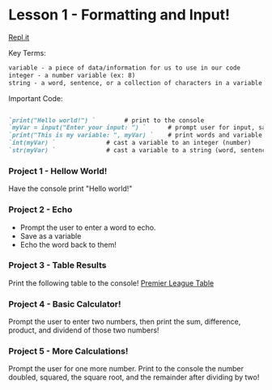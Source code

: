 # Lesson 1 - Formatting and Input!

[Repl.it](https://repl.it/~)

Key Terms:
```markdown
variable - a piece of data/information for us to use in our code
integer - a number variable (ex: 8)
string - a word, sentence, or a collection of characters in a variable (ex: "i like turtles")
```

Important Code:
```markdown

`print("Hello world!") `        # print to the console
`myVar = input("Enter your input: ") `      # prompt user for input, save as variable
`print("This is my variable: ", myVar) `    # print words and variable
`int(myVar) `              # cast a variable to an integer (number)
`str(myVar) `              # cast a variable to a string (word, sentence, or a collection of characters)

```

### Project 1 - Hellow World!

Have the console print "Hello world!"



### Project 2 - Echo 

- Prompt the user to enter a word to echo.
- Save as a variable
- Echo the word back to them!

### Project 3 - Table Results

Print the following table to the console!
[Premier League Table](pls.png)

### Project 4 - Basic Calculator!
Prompt the user to enter two numbers, then print the sum, difference, product, and dividend of those two numbers!

### Project 5 - More Calculations!
Prompt the user for one more number. Print to the console the number doubled, squared, the square root, and the remainder after dividing by two!
